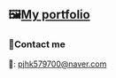 ## 🖼️[My portfolio](https://www.notion.so/PARK-JIN-HYEOK-3ce68fa65827425fbd6e65dbd4ba057c)

### 🎯Contact me

📧: pjhk579700@naver.com
